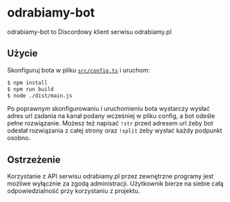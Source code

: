 # odrabiamy-bot
odrabiamy-bot to Discordowy klient serwisu odrabiamy.pl

## Użycie
Skonfiguruj bota w pliku [`src/config.ts`](src/config.ts) i uruchom:
```bash
$ npm install
$ npm run build
$ node ./dist/main.js
```
Po poprawnym skonfigurowaniu i uruchomieniu bota wystarczy wysłać adres url zadania na kanał podany wcześniej w pliku config, a bot odeśle pełne rozwiązanie. Możesz też napisać ``!str`` przed adresem url żeby bot odesłał rozwiązania z całej strony oraz ``!split`` żeby wysłać każdy podpunkt osobno.

## Ostrzeżenie
Korzystanie z API serwisu odrabiamy.pl przez zewnętrzne programy jest możliwe wyłącznie za zgodą administracji. Użytkownik bierze na siebie całą odpowiedzialność przy korzystaniu z projektu.
